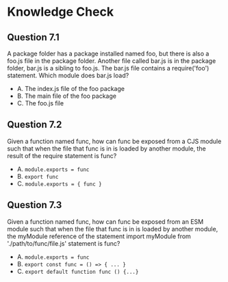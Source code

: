 # Knowledge Check

## Question 7.1

A package folder has a package installed named foo, but there is also a foo.js file in the package folder. Another file called bar.js is in the package folder, bar.js is a sibling
to foo.js. The bar.js file contains a require('foo') statement. Which module does bar.js load?

- A. The index.js file of the foo package
- B. The main file of the foo package
- C. The foo.js file

## Question 7.2

Given a function named func, how can func be exposed from a CJS module such that when the file that func is in is loaded by another module, the result of
the require statement is func?

- A. `module.exports = func`
- B. `export func`
- C. `module.exports = { func }`

## Question 7.3

Given a function named func, how can func be exposed from an ESM module such that when the file that func is in is loaded by another module, the myModule reference of the statement import myModule from './path/to/func/file.js' statement
is func?

- A. `module.exports = func`
- B. `export const func = () => { ... }`
- C. `export default function func () {...}`
